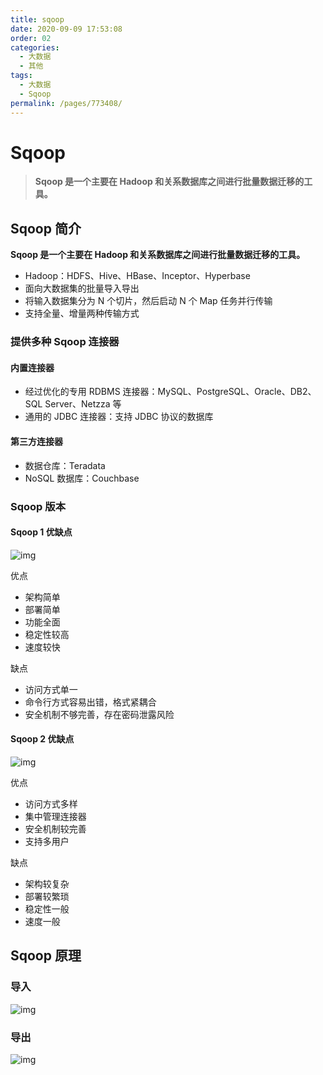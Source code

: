 ```yaml
---
title: sqoop
date: 2020-09-09 17:53:08
order: 02
categories:
  - 大数据
  - 其他
tags:
  - 大数据
  - Sqoop
permalink: /pages/773408/
---
```


# Sqoop

> **Sqoop 是一个主要在 Hadoop 和关系数据库之间进行批量数据迁移的工具。**

## Sqoop 简介

**Sqoop 是一个主要在 Hadoop 和关系数据库之间进行批量数据迁移的工具。**

- Hadoop：HDFS、Hive、HBase、Inceptor、Hyperbase
- 面向大数据集的批量导入导出
- 将输入数据集分为 N 个切片，然后启动 N 个 Map 任务并行传输
- 支持全量、增量两种传输方式

### 提供多种 Sqoop 连接器

#### 内置连接器

- 经过优化的专用 RDBMS 连接器：MySQL、PostgreSQL、Oracle、DB2、SQL Server、Netzza 等
- 通用的 JDBC 连接器：支持 JDBC 协议的数据库

#### 第三方连接器

- 数据仓库：Teradata
- NoSQL 数据库：Couchbase

### Sqoop 版本

#### Sqoop 1 优缺点

![img](https://raw.githubusercontent.com/dunwu/images/master/cs/bigdata/Sqoop/sqoop-architecture.png)

优点

- 架构简单
- 部署简单
- 功能全面
- 稳定性较高
- 速度较快

缺点

- 访问方式单一
- 命令行方式容易出错，格式紧耦合
- 安全机制不够完善，存在密码泄露风险

#### Sqoop 2 优缺点

![img](https://raw.githubusercontent.com/dunwu/images/master/cs/bigdata/Sqoop/sqoop-v2-architecture.png)

优点

- 访问方式多样
- 集中管理连接器
- 安全机制较完善
- 支持多用户

缺点

- 架构较复杂
- 部署较繁琐
- 稳定性一般
- 速度一般

## Sqoop 原理

### 导入

![img](https://raw.githubusercontent.com/dunwu/images/master/cs/bigdata/Sqoop/sqoop-import.png)

### 导出

![img](https://raw.githubusercontent.com/dunwu/images/master/cs/bigdata/Sqoop/sqoop-export.png)